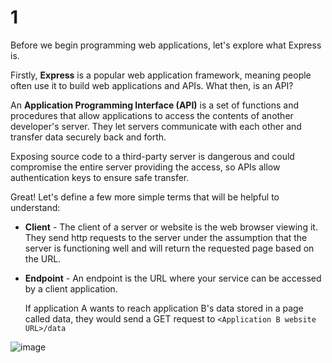 # 1

Before we begin programming web applications, let's explore what Express is.

Firstly, **Express** is a popular web application framework, meaning people often use it to build web applications and APIs. What then, is an API?

An **Application Programming Interface \(API\)** is a set of functions and procedures that allow applications to access the contents of another developer's server. They let servers communicate with each other and transfer data securely back and forth.

Exposing source code to a third-party server is dangerous and could compromise the entire server providing the access, so APIs allow authentication keys to ensure safe transfer.

Great! Let's define a few more simple terms that will be helpful to understand:

* **Client** - The client of a server or website is the web browser viewing it. They send http requests to the server under the assumption that the server is functioning well and will return the requested page based on the URL.
* **Endpoint** - An endpoint is the URL where your service can be accessed by a client application.

  If application A wants to reach application B's data stored in a page called data, they would send a GET request to `<Application B website URL>/data`

![image](https://images.pexels.com/photos/461077/pexels-photo-461077.jpeg?auto=compress&cs=tinysrgb&dpr=1&w=500)

